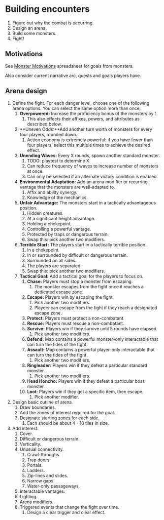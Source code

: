 # Building encounters

1. Figure out why the combat is occurring.
2. Design an arena.
3. Build some monsters.
4. Fight!

## Motivations

See [Monster Motivations](https://docs.google.com/spreadsheets/d/1KV15USBZ8DOAUen25lFb1FthHYcGYEkDrIpvTvHP8Yw/edit#gid=0) spreadsheet for goals from monsters.

Also consider current narrative arc, quests and goals players have.

## Arena design

1. Define the fight. For each danger level, choose one of the following arena options. You can select the same option more than once:
   1. **Overpowered:** Increase the proficiency bonus of the monsters by 1.
      1. This also effects their affixes, powers, and attributes as described below.
   2. **Uneven Odds:**Add another turn worth of monsters for every four players, rounded down.
      1. Action economy is extremely powerful: if you have fewer than four players, select this multiple times to achieve the desired effect.
   3. **Unending Waves:** Every X rounds, spawn another standard monster.
      1. TODO: playtest to determine X.
      2. Can reduce frequency of waves to increase number of monsters at once.
      3. Can only be selected if an alternate victory condition is enabled.
   4. **Environmental Adaptation:** Add an arena modifier or recurring vantage that the monsters are well-adapted to.
      1. Affix and ability synergy.
      2. Knowledge of the mechanics.
   5. **Unfair Advantage:** The monsters start in a tactically advantageous position.
      1. Hidden creatures.
      2. At a significant height advantage.
      3. Holding a chokepoint.
      4. Controlling a powerful vantage.
      5. Protected by traps or dangerous terrain.
      6. Swap this: pick another two modifiers.
   6. **Terrible Start:** The players start in a tactically terrible position.
      1. In a chokepoint.
      2. In or surrounded by difficult or dangerous terrain.
      3. Surrounded on all sides.
      4. The players are separated.
      5. Swap this: pick another two modifiers.
   7. **Tactical Goal:** Add a tactical goal for the players to focus on.
      1. **Chase:** Players must stop a monster from escaping.
         1. The monster escapes from the fight once it reaches a dedicated escape zone.
      2. **Escape:** Players win by escaping the fight.
         1. Pick another two modifiers.
         2. Players can escape from the fight if they reach a designated escape zone.
      3. **Protect:** Players must protect a non-combatant.
      4. **Rescue:** Players must rescue a non-combatant.
      5. **Survive:** Players win if they survive until 5 rounds have elapsed.
         1. Pick another two modifiers.
      6. **Defend:** Map contains a powerful monster-only interactable that can turn the tides of the fight.
      7. **Assault:** Map contains a powerful player-only interactable that can turn the tides of the fight.
         1. Pick another two modifiers.
      8. **Ringleader:** Players win if they defeat a particular standard monster.
         1. Pick another two modifiers.
      9. **Head Honcho:** Players win if they defeat a particular boss monster.
      10. **Loot:** Players win if they get a specific item, then escape.
          1. Pick another modifier.
2. Design basic outline of arena.
   1. Draw boundaries.
   2. Add the zones of interest required for the goal.
   3. Designate starting zones for each side.
      1. Each should be about 4 - 10 tiles in size.
3. Add interest.
   1. Cover.
   2. Difficult or dangerous terrain.
   3. Verticality.
   4. Unusual connectivity.
      1. Crawl-throughs.
      2. Trap doors.
      3. Portals.
      4. Ladders.
      5. Zip-lines and slides.
      6. Narrow gaps.
      7. Water-only passageways.
   5. Interactable vantages.
   6. Lighting.
   7. Arena modifiers.
   8. Triggered events that change the fight over time.
      1. Design a clear trigger and clear effect.
